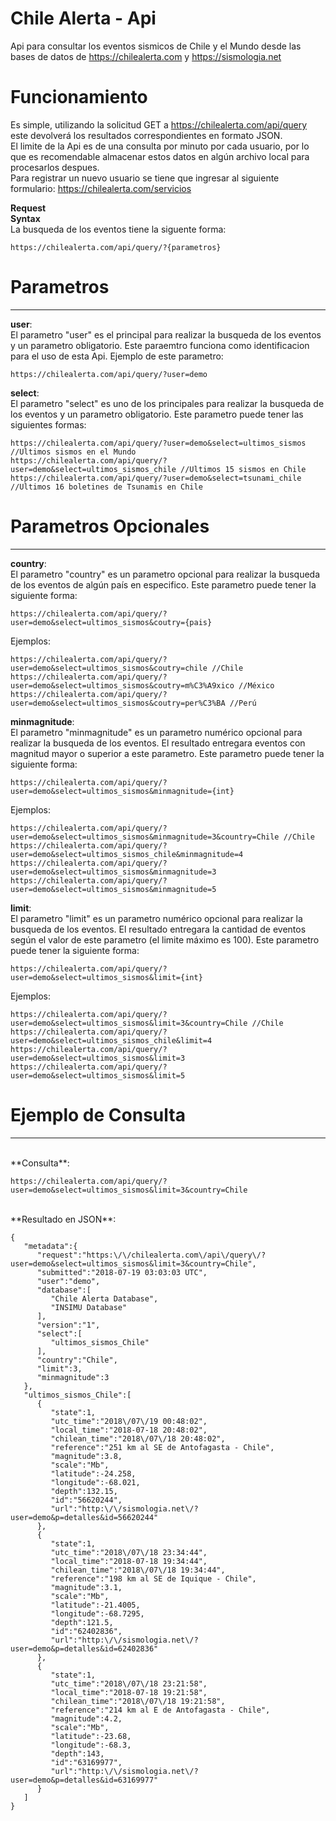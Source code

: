 Chile Alerta - Api
=============================================================
Api para consultar los eventos sismicos de Chile y el Mundo desde las bases de datos de https://chilealerta.com y https://sismologia.net

# Funcionamiento

Es simple, utilizando la solicitud GET a https://chilealerta.com/api/query este devolverá los resultados correspondientes en formato JSON.<br />
El limite de la Api es de una consulta por minuto por cada usuario, por lo que es recomendable almacenar estos datos en algún archivo local para procesarlos despues.<br />
Para registrar un nuevo usuario se tiene que ingresar al siguiente formulario: https://chilealerta.com/servicios

**Request**<br />
**Syntax**<br />
La busqueda de los eventos tiene la siguente forma:
```
https://chilealerta.com/api/query/?{parametros}
```

# Parametros
------------------------------------
**user**:<br />
El parametro "user" es el principal para realizar la busqueda de los eventos y un parametro obligatorio. Este paraemtro funciona como identificacion para el uso de esta Api. Ejemplo de este parametro:
```
https://chilealerta.com/api/query/?user=demo
```

**select**:<br />
El parametro "select" es uno de los principales para realizar la busqueda de los eventos y un parametro obligatorio. Este parametro puede tener las siguientes formas:
```
https://chilealerta.com/api/query/?user=demo&select=ultimos_sismos //Ultimos sismos en el Mundo
https://chilealerta.com/api/query/?user=demo&select=ultimos_sismos_chile //Ultimos 15 sismos en Chile
https://chilealerta.com/api/query/?user=demo&select=tsunami_chile //Ultimos 16 boletines de Tsunamis en Chile
```

# Parametros Opcionales
------------------------------------
**country**:<br />
El parametro "country" es un parametro opcional para realizar la busqueda de los eventos de algún país en especifico. Este parametro puede tener la siguiente forma:
```
https://chilealerta.com/api/query/?user=demo&select=ultimos_sismos&coutry={pais}
```

Ejemplos:
```
https://chilealerta.com/api/query/?user=demo&select=ultimos_sismos&coutry=chile //Chile
https://chilealerta.com/api/query/?user=demo&select=ultimos_sismos&coutry=m%C3%A9xico //México
https://chilealerta.com/api/query/?user=demo&select=ultimos_sismos&coutry=per%C3%BA //Perú
```

**minmagnitude**:<br />
El parametro "minmagnitude" es un parametro numérico opcional para realizar la busqueda de los eventos. El resultado entregara eventos con magnitud mayor o superior a este parametro. Este parametro puede tener la siguiente forma:
```
https://chilealerta.com/api/query/?user=demo&select=ultimos_sismos&minmagnitude={int}
```
Ejemplos:
```
https://chilealerta.com/api/query/?user=demo&select=ultimos_sismos&minmagnitude=3&country=Chile //Chile
https://chilealerta.com/api/query/?user=demo&select=ultimos_sismos_chile&minmagnitude=4
https://chilealerta.com/api/query/?user=demo&select=ultimos_sismos&minmagnitude=3
https://chilealerta.com/api/query/?user=demo&select=ultimos_sismos&minmagnitude=5
```

**limit**:<br />
El parametro "limit" es un parametro numérico opcional para realizar la busqueda de los eventos. El resultado entregara la cantidad de eventos según el valor de este parametro (el limite máximo es 100). Este parametro puede tener la siguiente forma:
```
https://chilealerta.com/api/query/?user=demo&select=ultimos_sismos&limit={int}
```
Ejemplos:
```
https://chilealerta.com/api/query/?user=demo&select=ultimos_sismos&limit=3&country=Chile //Chile
https://chilealerta.com/api/query/?user=demo&select=ultimos_sismos_chile&limit=4
https://chilealerta.com/api/query/?user=demo&select=ultimos_sismos&limit=3
https://chilealerta.com/api/query/?user=demo&select=ultimos_sismos&limit=5
```

# Ejemplo de Consulta
------------------------------------
<br />
**Consulta**:<br />

```
https://chilealerta.com/api/query/?user=demo&select=ultimos_sismos&limit=3&country=Chile
```

<br />
**Resultado en JSON**:<br />

```
{
   "metadata":{
      "request":"https:\/\/chilealerta.com\/api\/query\/?user=demo&select=ultimos_sismos&limit=3&country=Chile",
      "submitted":"2018-07-19 03:03:03 UTC",
	  "user":"demo",
      "database":[
         "Chile Alerta Database",
         "INSIMU Database"
      ],
      "version":"1",
      "select":[
         "ultimos_sismos_Chile"
      ],
      "country":"Chile",
      "limit":3,
      "minmagnitude":3
   },
   "ultimos_sismos_Chile":[
      {
         "state":1,
         "utc_time":"2018\/07\/19 00:48:02",
         "local_time":"2018-07-18 20:48:02",
         "chilean_time":"2018\/07\/18 20:48:02",
         "reference":"251 km al SE de Antofagasta - Chile",
         "magnitude":3.8,
         "scale":"Mb",
         "latitude":-24.258,
         "longitude":-68.021,
         "depth":132.15,
         "id":"56620244",
         "url":"http:\/\/sismologia.net\/?user=demo&p=detalles&id=56620244"
      },
      {
         "state":1,
         "utc_time":"2018\/07\/18 23:34:44",
         "local_time":"2018-07-18 19:34:44",
         "chilean_time":"2018\/07\/18 19:34:44",
         "reference":"198 km al SE de Iquique - Chile",
         "magnitude":3.1,
         "scale":"Mb",
         "latitude":-21.4005,
         "longitude":-68.7295,
         "depth":121.5,
         "id":"62402836",
         "url":"http:\/\/sismologia.net\/?user=demo&p=detalles&id=62402836"
      },
      {
         "state":1,
         "utc_time":"2018\/07\/18 23:21:58",
         "local_time":"2018-07-18 19:21:58",
         "chilean_time":"2018\/07\/18 19:21:58",
         "reference":"214 km al E de Antofagasta - Chile",
         "magnitude":4.2,
         "scale":"Mb",
         "latitude":-23.68,
         "longitude":-68.3,
         "depth":143,
         "id":"63169977",
         "url":"http:\/\/sismologia.net\/?user=demo&p=detalles&id=63169977"
      }
   ]
}
```
